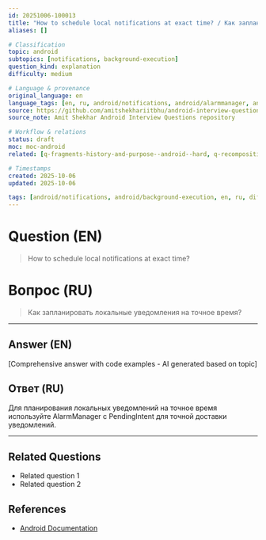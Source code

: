 ```yaml
---
id: 20251006-100013
title: "How to schedule local notifications at exact time? / Как запланировать локальные уведомления на точное время?"
aliases: []

# Classification
topic: android
subtopics: [notifications, background-execution]
question_kind: explanation
difficulty: medium

# Language & provenance
original_language: en
language_tags: [en, ru, android/notifications, android/alarmmanager, android/scheduling, difficulty/medium]
source: https://github.com/amitshekhariitbhu/android-interview-questions
source_note: Amit Shekhar Android Interview Questions repository

# Workflow & relations
status: draft
moc: moc-android
related: [q-fragments-history-and-purpose--android--hard, q-recomposition-choreographer--android--hard, q-which-event-is-called-when-user-touches-screen--android--medium]

# Timestamps
created: 2025-10-06
updated: 2025-10-06

tags: [android/notifications, android/background-execution, en, ru, difficulty/medium]
---
```

# Question (EN)
> How to schedule local notifications at exact time?
# Вопрос (RU)
> Как запланировать локальные уведомления на точное время?

---

## Answer (EN)

[Comprehensive answer with code examples - AI generated based on topic]

## Ответ (RU)

Для планирования локальных уведомлений на точное время используйте AlarmManager с PendingIntent для точной доставки уведомлений.


---

## Related Questions
- Related question 1
- Related question 2

## References
- [Android Documentation](https://developer.android.com)
